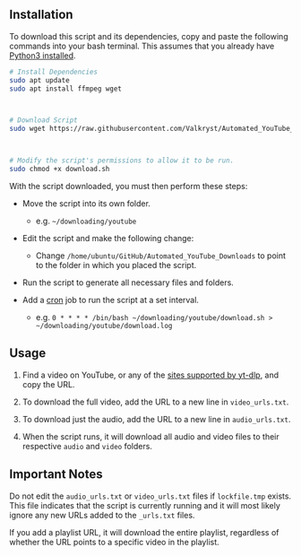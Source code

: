 ## Installation

To download this script and its dependencies, copy and paste the following commands into your bash terminal. This assumes that you already have [Python3 installed](https://docs.python-guide.org/starting/install3/linux/).

```bash
# Install Dependencies
sudo apt update
sudo apt install ffmpeg wget



# Download Script
sudo wget https://raw.githubusercontent.com/Valkryst/Automated_YouTube_Downloads/main/download.sh



# Modify the script's permissions to allow it to be run.
sudo chmod +x download.sh
```

With the script downloaded, you must then perform these steps:

* Move the script into its own folder.
  
  * e.g. `~/downloading/youtube`

* Edit the script and make the following change:
  
  * Change `/home/ubuntu/GitHub/Automated_YouTube_Downloads` to point to the folder in which you placed the script.

* Run the script to generate all necessary files and folders.

* Add a [cron](https://en.wikipedia.org/wiki/Cron) job to run the script at a set interval.
  
  * e.g. `0 * * * * /bin/bash ~/downloading/youtube/download.sh > ~/downloading/youtube/download.log`

## Usage

1. Find a video on YouTube, or any of the [sites supported by yt-dlp](https://docs.yt-dlp.org/en/latest/supportedsites.html), and copy the URL. 

2. To download the full video, add the URL to a new line in `video_urls.txt`. 

3. To download just the audio, add the URL to a new line in `audio_urls.txt`.

4. When the script runs, it will download all audio and video files to their respective `audio` and `video` folders.

## Important Notes

Do not edit the `audio_urls.txt` or `video_urls.txt` files if `lockfile.tmp` exists. This file indicates that the script is currently running and it will most likely ignore any new URLs added to the `_urls.txt` files.

If you add a playlist URL, it will download the entire playlist, regardless of whether the URL points to a specific video in the playlist.
